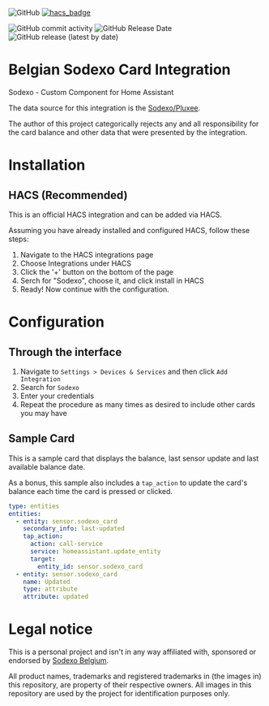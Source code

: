 ![GitHub](https://img.shields.io/github/license/netsoft-ruidias/ha-custom-component-sodexo?style=for-the-badge)
[![hacs_badge](https://img.shields.io/badge/HACS-Custom-41BDF5.svg?style=for-the-badge)](https://github.com/hacs/integration)

![GitHub commit activity](https://img.shields.io/github/commit-activity/m/netsoft-ruidias/ha-custom-component-sodexo?style=for-the-badge)
![GitHub Release Date](https://img.shields.io/github/release-date/netsoft-ruidias/ha-custom-component-sodexo?style=for-the-badge)
![GitHub release (latest by date)](https://img.shields.io/github/v/release/netsoft-ruidias/ha-custom-component-sodexo?style=for-the-badge)

# Belgian Sodexo Card Integration
Sodexo - Custom Component for Home Assistant

The data source for this integration is the [Sodexo/Pluxee](https://users.pluxee.be/).

The author of this project categorically rejects any and all responsibility for the card balance and other data that were presented by the integration.

# Installation
## HACS (Recommended)
This is an official HACS integration and can be added via HACS.

Assuming you have already installed and configured HACS, follow these steps:

1. Navigate to the HACS integrations page
2. Choose Integrations under HACS
3. Click the '+' button on the bottom of the page
4. Serch for "Sodexo", choose it, and click install in HACS
5. Ready! Now continue with the configuration.

# Configuration

## Through the interface
1. Navigate to `Settings > Devices & Services` and then click `Add Integration`
2. Search for `Sodexo`
4. Enter your credentials
5. Repeat the procedure as many times as desired to include other cards you may have

## Sample Card

This is a sample card that displays the balance, last sensor update and last available balance date.

As a bonus, this sample also includes a `tap_action` to update the card's balance each time the card is pressed or clicked.

```yaml
type: entities
entities:
  - entity: sensor.sodexo_card
    secondary_info: last-updated
    tap_action:
      action: call-service
      service: homeassistant.update_entity
      target:
        entity_id: sensor.sodexo_card
  - entity: sensor.sodexo_card
    name: Updated
    type: attribute
    attribute: updated
```

# Legal notice
This is a personal project and isn't in any way affiliated with, sponsored or endorsed by [Sodexo Belgium](https://users.pluxee.be/).

All product names, trademarks and registered trademarks in (the images in) this repository, are property of their respective owners. All images in this repository are used by the project for identification purposes only.

